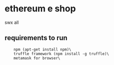 # ethereum e shop

swx all

## requirements to run
```
	npm (apt-get install npm)\
	truffle framework (npm install -g truffle)\  
	metamask for browser\
```		
